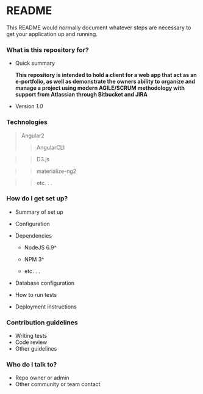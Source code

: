 # README #

This README would normally document whatever steps are necessary to get your application up and running.

### What is this repository for? ###

* Quick summary

	__This repository is intended to hold a client for a web app that act as an e-portfolio, as well as demonstrate the owners ability to organize and manage a
	project using modern AGILE/SCRUM methodology with support from Atlassian through Bitbucket and JIRA__



* Version
	_1.0_

### Technologies ###

> Angular2         
> > AngularCLI

> > D3.js

> > materialize-ng2

> > etc. . . 

### How do I get set up? ###

* Summary of set up
* Configuration
* Dependencies

    * NodeJS 6.9^

    * NPM 3^
    
    * etc. . .

* Database configuration
* How to run tests
* Deployment instructions

### Contribution guidelines ###

* Writing tests
* Code review
* Other guidelines

### Who do I talk to? ###

* Repo owner or admin
* Other community or team contact